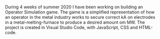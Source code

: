 During 4 weeks of summer 2020 I have been working on building an Operator Simulation game. 
The game is a simplified representation of how an operator in the metal industry works to secure correct kA on electrodes in a metal-melting-furnace to produce a desired amount om MW. 
The project is created in Visual Studio Code, with JavaScript, CSS and HTML-code. 
